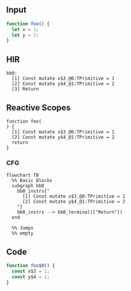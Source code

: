 
## Input

```javascript
function foo() {
  let x = 1;
  let y = 2;
}

```

## HIR

```
bb0:
  [1] Const mutate x$3_@0:TPrimitive = 1
  [2] Const mutate y$4_@1:TPrimitive = 2
  [3] Return

```

## Reactive Scopes

```
function foo(
) {
  [1] Const mutate x$3_@0:TPrimitive = 1
  [2] Const mutate y$4_@1:TPrimitive = 2
  return
}

```

### CFG

```mermaid
flowchart TB
  %% Basic Blocks
  subgraph bb0
    bb0_instrs["
      [1] Const mutate x$3_@0:TPrimitive = 1
      [2] Const mutate y$4_@1:TPrimitive = 2
    "]
    bb0_instrs --> bb0_terminal(["Return"])
  end

  %% Jumps
  %% empty
```

## Code

```javascript
function foo$0() {
  const x$3 = 1;
  const y$4 = 2;
}

```
      